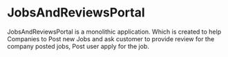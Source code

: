 # JobsAndReviewsPortal

JobsAndReviewsPortal is a monolithic application. Which is created to help Companies to Post new Jobs and ask customer to provide review for the company posted jobs, Post user apply for the job. 
